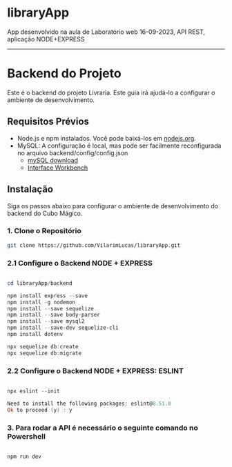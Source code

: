 # libraryApp
App desenvolvido na aula de Laboratório web 16-09-2023, API REST, aplicação NODE+EXPRESS

--------------------

# Backend do Projeto

Este é o backend do projeto Livraria. Este guia irá ajudá-lo a configurar o ambiente de desenvolvimento.

## Requisitos Prévios

- Node.js e npm instalados. Você pode baixá-los em [nodejs.org](https://nodejs.org/).
- MySQL: A configuração é local, mas pode ser facilmente reconfigurada no arquivo backend/config/config.json
    - [mySQL download](https://dev.mysql.com/downloads/installer/)
    - [Interface Workbench](https://dev.mysql.com/downloads/workbench/)

## Instalação

Siga os passos abaixo para configurar o ambiente de desenvolvimento do backend do Cubo Mágico.

### 1. Clone o Repositório


```bash
git clone https://github.com/VilarimLucas/libraryApp.git
```
### 2.1 Configure o Backend NODE + EXPRESS
```powershell

cd libraryApp/backend

npm install express --save
npm install -g nodemon
npm install --save sequelize
npm install --save body-parser
npm install --save mysql2
npm install --save-dev sequelize-cli
npm install dotenv

npx sequelize db:create
npx sequelize db:migrate
```

### 2.2 Configure o Backend NODE + EXPRESS: ESLINT

```powershell

npx eslint --init

Need to install the following packages: eslint@8.51.0
Ok to proceed (y) : y

```

### 3. Para rodar a API é necessário o seguinte comando no Powershell
```powershell

npm run dev
```








